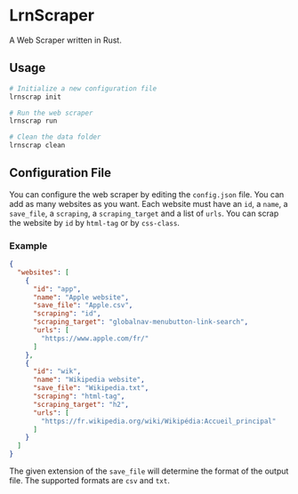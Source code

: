 # LrnScraper

A Web Scraper written in Rust.

## Usage

```bash
# Initialize a new configuration file
lrnscrap init
```

```bash
# Run the web scraper
lrnscrap run
```

```bash
# Clean the data folder
lrnscrap clean
```

## Configuration File

You can configure the web scraper by editing the `config.json` file.
You can add as many websites as you want. Each website must have an `id`, a `name`, a `save_file`, a `scraping`, a `scraping_target` and a list of `urls`.
You can scrap the website by `id` by `html-tag` or by `css-class`.

### Example

```json
{
  "websites": [
    {
      "id": "app",
      "name": "Apple website",
      "save_file": "Apple.csv",
      "scraping": "id",
      "scraping_target": "globalnav-menubutton-link-search",
      "urls": [
        "https://www.apple.com/fr/"
      ]
    },
    {
      "id": "wik",
      "name": "Wikipedia website",
      "save_file": "Wikipedia.txt",
      "scraping": "html-tag",
      "scraping_target": "h2",
      "urls": [
        "https://fr.wikipedia.org/wiki/Wikipédia:Accueil_principal"
      ]
    }
  ]
}
```

The given extension of the `save_file` will determine the format of the output file. The supported formats are `csv` and `txt`.
